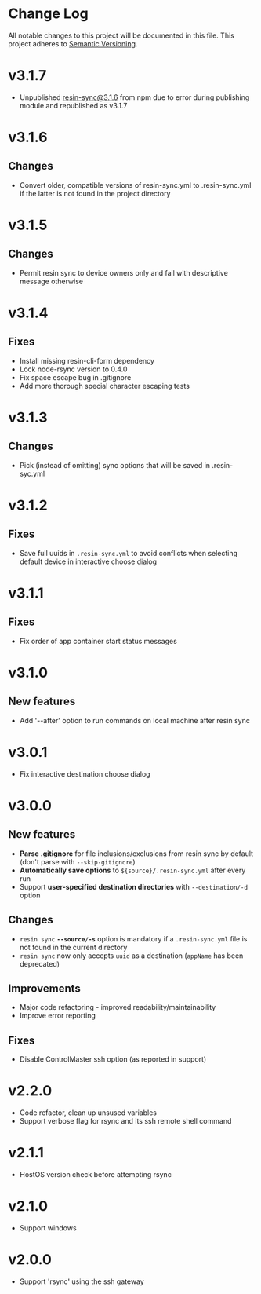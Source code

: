 # Change Log

All notable changes to this project will be documented in this file.
This project adheres to [Semantic Versioning](http://semver.org/).

# v3.1.7

* Unpublished resin-sync@3.1.6 from npm due to error during publishing module and republished as v3.1.7

# v3.1.6

## Changes

* Convert older, compatible versions of resin-sync.yml to .resin-sync.yml if the latter is not found in the project directory

# v3.1.5

## Changes

* Permit resin sync to device owners only and fail with descriptive message otherwise

# v3.1.4

## Fixes

* Install missing resin-cli-form dependency
* Lock node-rsync version to 0.4.0
* Fix space escape bug in .gitignore
* Add more thorough special character escaping tests

# v3.1.3

## Changes

* Pick (instead of omitting) sync options that will be saved in .resin-syc.yml

# v3.1.2

## Fixes

* Save full uuids in `.resin-sync.yml` to avoid conflicts when selecting
  default device in interactive choose dialog

# v3.1.1

## Fixes

* Fix order of app container start status messages

# v3.1.0

## New features

* Add '--after' option to run commands on local machine after resin sync

# v3.0.1

* Fix interactive destination choose dialog

# v3.0.0

## New features
  * **Parse .gitignore** for file inclusions/exclusions from resin sync by default (don't parse with `--skip-gitignore`)
  * **Automatically save options** to `${source}/.resin-sync.yml` after every run
  * Support **user-specified destination directories** with `--destination/-d` option

## Changes
  * `resin sync` **`--source/-s`** option is mandatory if a `.resin-sync.yml` file is not found in the current directory
  * `resin sync` now only accepts `uuid` as a destination (`appName` has been deprecated)

## Improvements
  * Major code refactoring - improved readability/maintainability
  * Improve error reporting

## Fixes
  * Disable ControlMaster ssh option (as reported in support)

# v2.2.0

* Code refactor, clean up unsused variables
* Support verbose flag for rsync and its ssh remote shell command

# v2.1.1

* HostOS version check before attempting rsync

# v2.1.0

* Support windows

# v2.0.0

* Support 'rsync' using the ssh gateway
